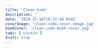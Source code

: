 ```yaml
---
title: 'Clean Code'
description: ''
date: '2019-12-16T16:32:48.864Z'
coverImage: 'clean-code-cover-image.jpg'
bookCover: 'clean-code-book-cover.jpg'
tags: ['เล่าหนังสือ']
draft: true
---
```

